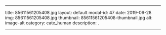 
---
title: 85611561205408.jpg
layout: default
modal-id: 47
date: 2019-06-28
img: 85611561205408.jpg
thumbnail: 85611561205408-thumbnail.jpg
alt: image-alt
category: cate_human
description: .

---
